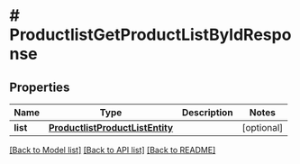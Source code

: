 # # ProductlistGetProductListByIdResponse


## Properties 


Name | Type | Description | Notes
------------ | ------------- | ------------- | -------------
**list**| [**ProductlistProductListEntity**](ProductlistProductListEntity.md) |   | [optional]


[[Back to Model list]](../../README.md#models) [[Back to API list]](../../README.md#endpoints) [[Back to README]](../../README.md)

